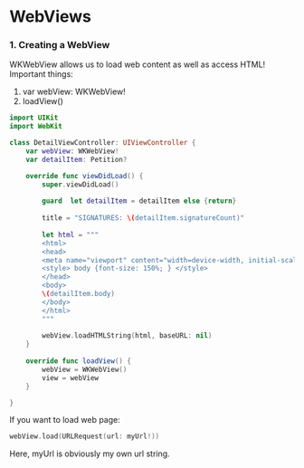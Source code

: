 # WebViews

### 1. Creating a WebView
WKWebView allows us to load web content as well as access HTML!  
Important things:
1. var webView: WKWebView!
2. loadView()
```swift
import UIKit
import WebKit

class DetailViewController: UIViewController {
    var webView: WKWebView!
    var detailItem: Petition?

    override func viewDidLoad() {
        super.viewDidLoad()
        
        guard  let detailItem = detailItem else {return}
        
        title = "SIGNATURES: \(detailItem.signatureCount)"
        
        let html = """
        <html>
        <head>
        <meta name="viewport" content="width=device-width, initial-scale-1">
        <style> body {font-size: 150%; } </style>
        </head>
        <body>
        \(detailItem.body)
        </body>
        </html>
        """
        
        webView.loadHTMLString(html, baseURL: nil)
    }
    
    override func loadView() {
        webView = WKWebView()
        view = webView
    }

}
```
If you want to load web page:
```swift
webView.load(URLRequest(url: myUrl!))
```
Here, myUrl is obviously my own url string.

